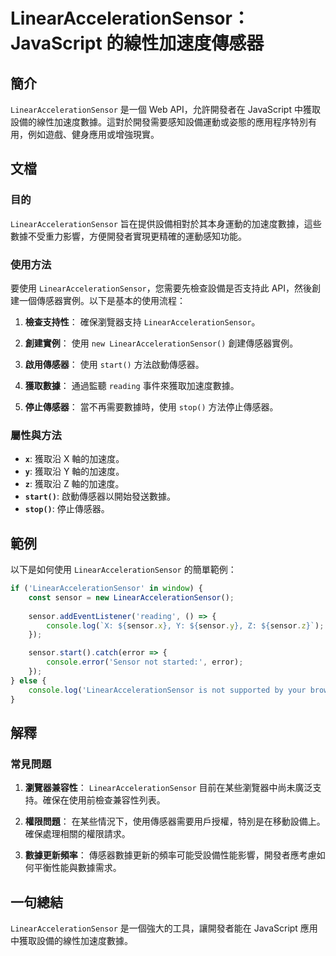 <!--
Meta Description: # LinearAccelerationSensor：JavaScript 的線性加速度傳感器 ## 簡介 `LinearAccelerationSensor` 是一個 Web API，允許開發者在 JavaScript 中獲取設備的線性加速度數據。這對於開發需要感知設備運動或姿態的應用程序特別有用...
Meta Keywords: linearaccelerationsensor, sensor, javascript, start, 獲取沿
-->

# LinearAccelerationSensor：JavaScript 的線性加速度傳感器

## 簡介
`LinearAccelerationSensor` 是一個 Web API，允許開發者在 JavaScript 中獲取設備的線性加速度數據。這對於開發需要感知設備運動或姿態的應用程序特別有用，例如遊戲、健身應用或增強現實。

## 文檔
### 目的
`LinearAccelerationSensor` 旨在提供設備相對於其本身運動的加速度數據，這些數據不受重力影響，方便開發者實現更精確的運動感知功能。

### 使用方法
要使用 `LinearAccelerationSensor`，您需要先檢查設備是否支持此 API，然後創建一個傳感器實例。以下是基本的使用流程：

1. **檢查支持性**：
   確保瀏覽器支持 `LinearAccelerationSensor`。

2. **創建實例**：
   使用 `new LinearAccelerationSensor()` 創建傳感器實例。

3. **啟用傳感器**：
   使用 `start()` 方法啟動傳感器。

4. **獲取數據**：
   通過監聽 `reading` 事件來獲取加速度數據。

5. **停止傳感器**：
   當不再需要數據時，使用 `stop()` 方法停止傳感器。

### 屬性與方法
- **`x`**: 獲取沿 X 軸的加速度。
- **`y`**: 獲取沿 Y 軸的加速度。
- **`z`**: 獲取沿 Z 軸的加速度。
- **`start()`**: 啟動傳感器以開始發送數據。
- **`stop()`**: 停止傳感器。

## 範例
以下是如何使用 `LinearAccelerationSensor` 的簡單範例：

```javascript
if ('LinearAccelerationSensor' in window) {
    const sensor = new LinearAccelerationSensor();
    
    sensor.addEventListener('reading', () => {
        console.log(`X: ${sensor.x}, Y: ${sensor.y}, Z: ${sensor.z}`);
    });

    sensor.start().catch(error => {
        console.error('Sensor not started:', error);
    });
} else {
    console.log('LinearAccelerationSensor is not supported by your browser.');
}
```

## 解釋
### 常見問題
1. **瀏覽器兼容性**：
   `LinearAccelerationSensor` 目前在某些瀏覽器中尚未廣泛支持。確保在使用前檢查兼容性列表。

2. **權限問題**：
   在某些情況下，使用傳感器需要用戶授權，特別是在移動設備上。確保處理相關的權限請求。

3. **數據更新頻率**：
   傳感器數據更新的頻率可能受設備性能影響，開發者應考慮如何平衡性能與數據需求。

## 一句總結
`LinearAccelerationSensor` 是一個強大的工具，讓開發者能在 JavaScript 應用中獲取設備的線性加速度數據。